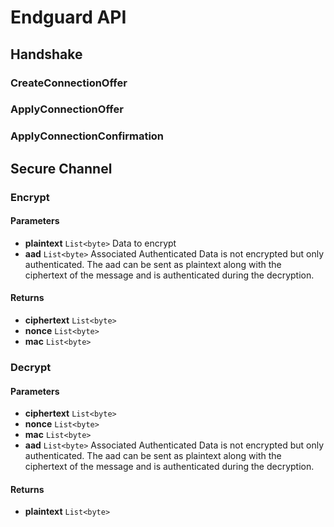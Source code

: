 # Endguard API

## Handshake

### CreateConnectionOffer

### ApplyConnectionOffer

### ApplyConnectionConfirmation

## Secure Channel

### Encrypt

#### Parameters

- **plaintext** `List<byte>` Data to encrypt
- **aad** `List<byte>` Associated Authenticated Data is not encrypted but only authenticated.
  The aad can be sent as plaintext along with the ciphertext of the message and is authenticated during the decryption.

#### Returns

- **ciphertext** `List<byte>`
- **nonce** `List<byte>`
- **mac** `List<byte>`

### Decrypt

#### Parameters

- **ciphertext** `List<byte>`
- **nonce** `List<byte>`
- **mac** `List<byte>`
- **aad** `List<byte>` Associated Authenticated Data is not encrypted but only authenticated.
  The aad can be sent as plaintext along with the ciphertext of the message and is authenticated during the decryption.

#### Returns

- **plaintext** `List<byte>`
